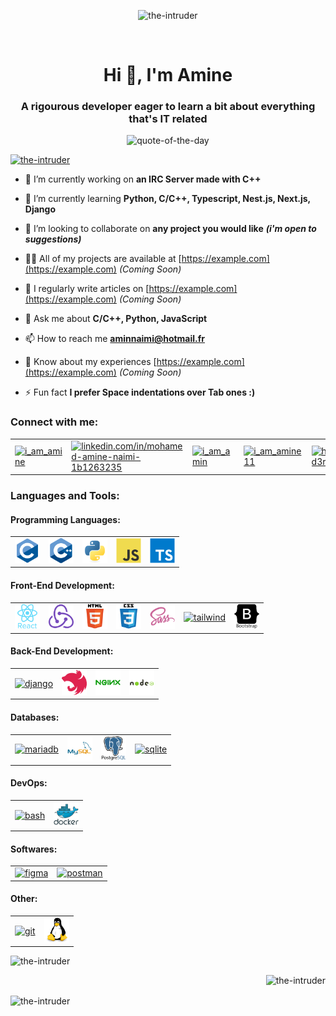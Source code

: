<p align="center"> <img src="https://komarev.com/ghpvc/?username=the-intruder&label=Profile%20views&color=0e75b6&style=flat" alt="the-intruder" /> </p>
<br/>
<h1 align="center">Hi 👋, I'm Amine</h1>  
<h3 align="center">A rigourous developer eager to learn a bit about everything that's IT related</h3>  

<p align="center"> <img src="https://quotes-github-readme.vercel.app/api?type=horizontal&theme=light" alt="quote-of-the-day" /> </p>  
  
<p align="left"> <a href="https://github.com/ryo-ma/github-profile-trophy"><img src="https://github-profile-trophy.vercel.app/?username=the-intruder" alt="the-intruder" /></a> </p>  
  
- 🔭 I’m currently working on **an IRC Server made with C++**  
  
- 🌱 I’m currently learning **Python, C/C++, Typescript, Nest.js, Next.js, Django**  
  
- 👯 I’m looking to collaborate on **any project you would like** ***(i'm open to suggestions)***  
  
- 👨‍💻 All of my projects are available at  [https://example.com](https://example.com)  _(Coming Soon)_
  
- 📝 I regularly write articles on  [https://example.com](https://example.com)  _(Coming Soon)_ 
  
- 💬 Ask me about **C/C++, Python, JavaScript**  
  
- 📫 How to reach me **aminnaimi@hotmail.fr**  
  
- 📄 Know about my experiences [https://example.com](https://example.com)  _(Coming Soon)_
  
- ⚡ Fun fact **I prefer Space indentations over Tab ones :)**  
  
<h3 align="left"> Connect with me: </h3>
<table>
  <tr>
    <td>
      <a href="https://twitter.com/i_am_amine" target="blank">
        <img align="center" src="https://img.shields.io/badge/Twitter-%231DA1F2.svg?style=for-the-badge&logo=Twitter&logoColor=white" alt="i_am_amine"/>
      </a>
    </td>
    <td>
      <a href="https://linkedin.com/in/linkedin.com/in/mohamed-amine-naimi-1b1263235" target="blank">
        <img align="center" src="https://img.shields.io/badge/linkedin-%230077B5.svg?style=for-the-badge&logo=linkedin&logoColor=white" alt="linkedin.com/in/mohamed-amine-naimi-1b1263235"/>
      </a>
    </td>
    <td>
      <a href="https://stackoverflow.com/users/i_am_amin" target="blank">
        <img align="center" src="https://img.shields.io/badge/-Stackoverflow-FE7A16?style=for-the-badge&logo=stack-overflow&logoColor=white" alt="i_am_amin"/>
      </a>
    </td>
    <td>
      <a href="https://instagram.com/i_am_amine11" target="blank">
        <img align="center" src="https://img.shields.io/badge/Instagram-%23E4405F.svg?style=for-the-badge&logo=Instagram&logoColor=white" alt="i_am_amine11"/>
      </a>
    </td>
    <td>
      <a href="https://codeforces.com/profile/https://codeforces.com/profile/7h3_1n7rud3r" target="blank">
        <img align="center" src="https://img.shields.io/badge/Codeforces-445f9d?style=for-the-badge&logo=Codeforces&logoColor=white" alt="https://codeforces.com/profile/7h3_1n7rud3r"/>
      </a>
    </td>
    <td>
      <a href="https://discord.gg/ReyDel#4234" target="blank">
        <img align="center" src="https://img.shields.io/badge/Discord-%235865F2.svg?style=for-the-badge&logo=discord&logoColor=white" alt="ReyDel#4234"/>
      </a>
    </td>
    <td>
      <a href="https://discord.gg/ReyDel#4234" target="blank">
        <img align="center" src="https://img.shields.io/badge/Codewars-B1361E?style=for-the-badge&logo=codewars&logoColor=grey" alt="codewars"/>
      </a>
    </td>
  </tr>
</table>

<h3 align="left"> Languages and Tools: </h3>
  <h4 align="left"> Programming Languages: </h4>
  <table>
    <tr>
      <td>
        <a href="https://www.cprogramming.com/" target="_blank" rel="noreferrer">
          <img src="https://raw.githubusercontent.com/devicons/devicon/master/icons/c/c-original.svg" alt="c" width="40" height="40" />
        </a>
      </td>
      <td>
        <a href="https://www.w3schools.com/cpp/" target="_blank" rel="noreferrer">
          <img src="https://raw.githubusercontent.com/devicons/devicon/master/icons/cplusplus/cplusplus-original.svg" alt="cplusplus" width="40" height="40" />
        </a>
      </td>
      <td>
        <a href="https://www.python.org" target="_blank" rel="noreferrer">
          <img src="https://raw.githubusercontent.com/devicons/devicon/master/icons/python/python-original.svg" alt="python" width="40" height="40" />
        </a>
      </td>
      <td>
        <a href="https://developer.mozilla.org/en-US/docs/Web/JavaScript" target="_blank" rel="noreferrer">
          <img src="https://raw.githubusercontent.com/devicons/devicon/master/icons/javascript/javascript-original.svg" alt="javascript" width="40" height="40" />
        </a>
      </td>
      <td>
        <a href="https://www.typescriptlang.org/" target="_blank" rel="noreferrer">
          <img src="https://raw.githubusercontent.com/devicons/devicon/master/icons/typescript/typescript-original.svg" alt="typescript" width="40" height="40" />
        </a>
      </td>
    </tr>
  </table>
  <h4 align="left"> Front-End Development: </h4>
  <table>
    <tr>
      <td>
        <a href="https://reactjs.org/" target="_blank" rel="noreferrer">
          <img src="https://raw.githubusercontent.com/devicons/devicon/master/icons/react/react-original-wordmark.svg" alt="react" width="40" height="40" />
        </a>
      </td>
      <td>
        <a href="https://redux.js.org" target="_blank" rel="noreferrer">
          <img src="https://raw.githubusercontent.com/devicons/devicon/master/icons/redux/redux-original.svg" alt="redux" width="40" height="40" />
        </a>
      </td>
      <td>
        <a href="https://www.w3.org/html/" target="_blank" rel="noreferrer">
          <img src="https://raw.githubusercontent.com/devicons/devicon/master/icons/html5/html5-original-wordmark.svg" alt="html5" width="40" height="40" />
        </a>
      </td>
      <td>
        <a href="https://www.w3schools.com/css/" target="_blank" rel="noreferrer">
          <img src="https://raw.githubusercontent.com/devicons/devicon/master/icons/css3/css3-original-wordmark.svg" alt="css3" width="40" height="40" />
        </a>
      </td>
      <td>
        <a href="https://sass-lang.com" target="_blank" rel="noreferrer">
          <img src="https://raw.githubusercontent.com/devicons/devicon/master/icons/sass/sass-original.svg" alt="sass" width="40" height="40" />
        </a>
      </td>
      <td>
        <a href="https://tailwindcss.com/" target="_blank" rel="noreferrer">
          <img src="https://www.vectorlogo.zone/logos/tailwindcss/tailwindcss-icon.svg" alt="tailwind" width="40" height="40" />
        </a>
      </td>
      <td>
        <a href="https://getbootstrap.com" target="_blank" rel="noreferrer">
          <img src="https://raw.githubusercontent.com/devicons/devicon/master/icons/bootstrap/bootstrap-plain-wordmark.svg" alt="bootstrap" width="40" height="40"/>
        </a>
      </td>
    </tr>
  </table>
  <h4 align="left"> Back-End Development: </h4>
  <table>
    <tr>
      <td>
        <a href="https://www.djangoproject.com/" target="_blank" rel="noreferrer">
          <img src="https://cdn.worldvectorlogo.com/logos/django.svg" alt="django" width="40" height="40" />
        </a>
      </td>
      <td>
        <a href="https://nestjs.com/" target="_blank" rel="noreferrer">
          <img src="https://raw.githubusercontent.com/devicons/devicon/master/icons/nestjs/nestjs-plain.svg" alt="nestjs" width="40" height="40" />
        </a>
      </td>
      <td>
        <a href="https://www.nginx.com" target="_blank" rel="noreferrer">
          <img src="https://raw.githubusercontent.com/devicons/devicon/master/icons/nginx/nginx-original.svg" alt="nginx" width="40" height="40" />
        </a>
      </td>
      <td>
        <a href="https://nodejs.org" target="_blank" rel="noreferrer">
          <img src="https://raw.githubusercontent.com/devicons/devicon/master/icons/nodejs/nodejs-original-wordmark.svg" alt="nodejs" width="40" height="40" />
        </a>
      </td>
    </tr>
  </table>
  <h4 align="left"> Databases: </h4>
  <table>
    <tr>
      <td>
        <a href="https://mariadb.org/" target="_blank" rel="noreferrer">
          <img src="https://www.vectorlogo.zone/logos/mariadb/mariadb-icon.svg" alt="mariadb" width="40" height="40" />
        </a>
      </td>
      <td>
        <a href="https://www.mysql.com/" target="_blank" rel="noreferrer">
          <img src="https://raw.githubusercontent.com/devicons/devicon/master/icons/mysql/mysql-original-wordmark.svg" alt="mysql" width="40" height="40" />
        </a>
      </td>
      <td>
        <a href="https://www.postgresql.org" target="_blank" rel="noreferrer">
          <img src="https://raw.githubusercontent.com/devicons/devicon/master/icons/postgresql/postgresql-original-wordmark.svg" alt="postgresql" width="40" height="40" />
        </a>
      </td>
      <td>
        <a href="https://www.sqlite.org/" target="_blank" rel="noreferrer">
          <img src="https://www.vectorlogo.zone/logos/sqlite/sqlite-icon.svg" alt="sqlite" width="40" height="40" />
        </a>
      </td>
    </tr>
  </table>
  <h4 align="left"> DevOps: </h4>
  <table>
    <tr>
      <td>
        <a href="https://www.gnu.org/software/bash/" target="_blank" rel="noreferrer">
          <img src="https://www.vectorlogo.zone/logos/gnu_bash/gnu_bash-icon.svg" alt="bash" width="40" height="40" />
        </a>
      </td>
      <td>
        <a href="https://www.docker.com/" target="_blank" rel="noreferrer">
          <img src="https://raw.githubusercontent.com/devicons/devicon/master/icons/docker/docker-original-wordmark.svg" alt="docker" width="40" height="40" />
        </a>
      </td>
    </tr>
  </table>
  <h4 align="left"> Softwares: </h4>
  <table>
    <tr>
      <td>
        <a href="https://www.figma.com/" target="_blank" rel="noreferrer">
          <img src="https://www.vectorlogo.zone/logos/figma/figma-icon.svg" alt="figma" width="40" height="40" />
        </a>
      </td>
      <td>
        <a href="https://postman.com" target="_blank" rel="noreferrer">
          <img src="https://www.vectorlogo.zone/logos/getpostman/getpostman-icon.svg" alt="postman" width="40" height="40" />
        </a>
      </td>
    </tr>
  </table>
  <h4 align="left"> Other: </h4>
  <table>
    <tr>
      <td>
        <a href="https://git-scm.com/" target="_blank" rel="noreferrer">
          <img src="https://www.vectorlogo.zone/logos/git-scm/git-scm-icon.svg" alt="git" width="40" height="40" />
        </a>
      </td>
      <td>
        <a href="https://www.linux.org/" target="_blank" rel="noreferrer">
          <img src="https://raw.githubusercontent.com/devicons/devicon/master/icons/linux/linux-original.svg" alt="linux" width="40" height="40" />
        </a>
      </td>
    </tr>
  </table>

  <p> &nbsp; <img align="left" src="https://github-readme-stats.vercel.app/api?username=the-intruder&show_icons=true&locale=en" alt="the-intruder" />
  </p>
  <p>
    <img align="right" src="https://github-readme-streak-stats.herokuapp.com/?user=the-intruder&" alt="the-intruder" />
  </p>
  <br/>
  <p>
    <img align="center" src="https://github-readme-stats.vercel.app/api/top-langs?username=the-intruder&show_icons=true&locale=en&layout=compact" alt="the-intruder" />
  </p>
